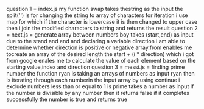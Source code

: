 question 1 = index.js 
my function swap takes thestring as the input
the  split('') is for changing the string to array of characters
for iteration i use map for which if the character is lowercase it is then changed to upper case
then i join the modified characters to string and returns the result
question 2 = next.js =  generate  array between numbers
boy takes (start,end) as input
due to the stand and end and declaring a variable direction i am able to determine whether direction is positive or negative
array.from enables me tocreate an array  of the desired length
the start  + (i *  direction) which i got from google enales me to calculate the value of each element  based on the starting value,index and direction 
question 3 = messi.js = finding prime number
the  function ryan is taking an arrays of numbers as input
ryan then is iterating through each numberin the input array
by using continue i exclude numbers  less than or equal to 1
is prime takes a number as input
if the number is divisible by any number then it returns false
if it completes successfully the number is true and returns true 


